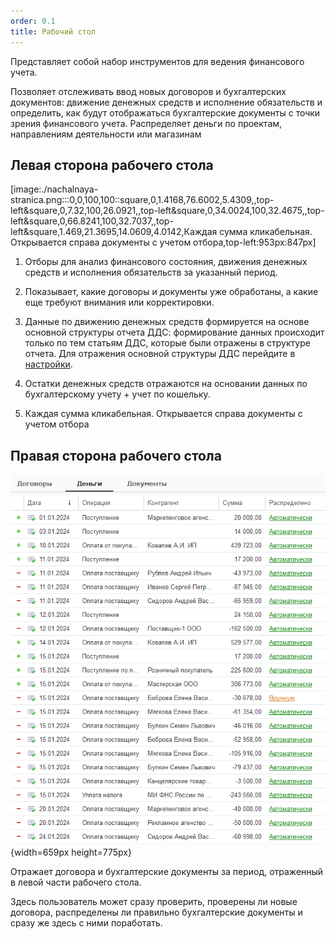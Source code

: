 ```yaml
---
order: 0.1
title: Рабочий стол
---
```


Представляет собой набор инструментов для ведения финансового учета.

Позволяет отслеживать ввод новых договоров и бухгалтерских документов: движение денежных средств и исполнение обязательств и определить, как будут отображаться бухгалтерские документы с точки зрения финансового учета. Распределяет деньги по проектам, направлениям деятельности или магазинам

## Левая сторона рабочего стола

[image:./nachalnaya-stranica.png:::0,0,100,100::square,0,1.4168,76.6002,5.4309,,top-left&square,0,7.32,100,26.0921,,top-left&square,0,34.0024,100,32.4675,,top-left&square,0,66.8241,100,32.7037,,top-left&square,1.469,21.3695,14.0609,4.0142,Каждая сумма кликабельная. Открывается справа документы с учетом отбора,top-left:953px:847px]



1. Отборы для анализ финансового состояния, движения денежных средств и исполнения обязательств за указанный период.

2. Показывает, какие договоры и документы уже обработаны, а какие еще требуют внимания или корректировки.

3. Данные по движению денежных средств формируется на основе основной структуры отчета ДДС: формирование данных происходит только по тем статьям ДДС, которые были отражены в структуре отчета. Для отражения основной структуры ДДС перейдите в [настройки](./nastroyki/nastroyki-dds).

4. Остатки денежных средств отражаются на основании данных по бухгалтерскому учету + учет по кошельку.

5. Каждая сумма кликабельная. Открывается справа документы с учетом отбора

## Правая сторона рабочего стола

![](./nachalnaya-stranica-2.png){width=659px height=775px}

Отражает договора и бухгалтерские документы за период, отраженный в левой части рабочего стола.

Здесь пользователь может сразу проверить, проверены ли новые договора, распределены ли правильно бухгалтерские документы и сразу же здесь с ними поработать.


